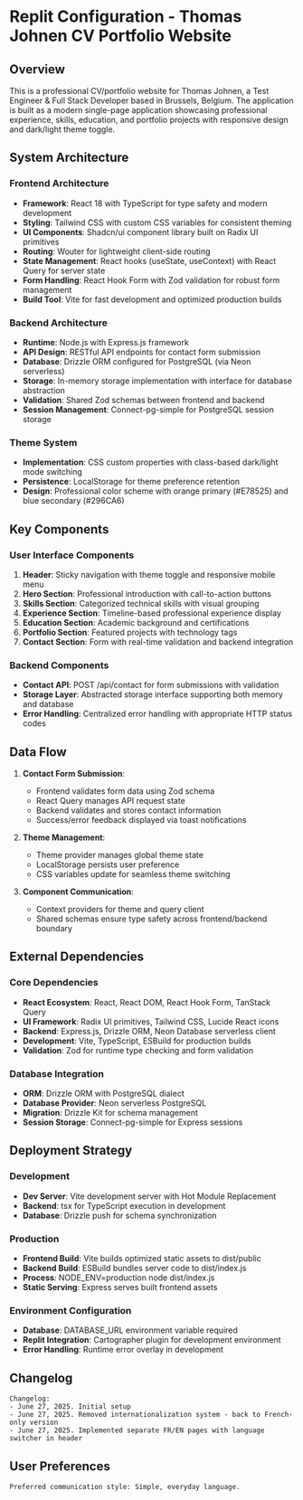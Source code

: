 # Replit Configuration - Thomas Johnen CV Portfolio Website

## Overview

This is a professional CV/portfolio website for Thomas Johnen, a Test Engineer & Full Stack Developer based in Brussels, Belgium. The application is built as a modern single-page application showcasing professional experience, skills, education, and portfolio projects with responsive design and dark/light theme toggle.

## System Architecture

### Frontend Architecture
- **Framework**: React 18 with TypeScript for type safety and modern development
- **Styling**: Tailwind CSS with custom CSS variables for consistent theming
- **UI Components**: Shadcn/ui component library built on Radix UI primitives
- **Routing**: Wouter for lightweight client-side routing
- **State Management**: React hooks (useState, useContext) with React Query for server state
- **Form Handling**: React Hook Form with Zod validation for robust form management
- **Build Tool**: Vite for fast development and optimized production builds

### Backend Architecture
- **Runtime**: Node.js with Express.js framework
- **API Design**: RESTful API endpoints for contact form submission
- **Database**: Drizzle ORM configured for PostgreSQL (via Neon serverless)
- **Storage**: In-memory storage implementation with interface for database abstraction
- **Validation**: Shared Zod schemas between frontend and backend
- **Session Management**: Connect-pg-simple for PostgreSQL session storage

### Theme System
- **Implementation**: CSS custom properties with class-based dark/light mode switching
- **Persistence**: LocalStorage for theme preference retention
- **Design**: Professional color scheme with orange primary (#E78525) and blue secondary (#296CA6)

## Key Components

### User Interface Components
1. **Header**: Sticky navigation with theme toggle and responsive mobile menu
2. **Hero Section**: Professional introduction with call-to-action buttons
3. **Skills Section**: Categorized technical skills with visual grouping
4. **Experience Section**: Timeline-based professional experience display
5. **Education Section**: Academic background and certifications
6. **Portfolio Section**: Featured projects with technology tags
7. **Contact Section**: Form with real-time validation and backend integration

### Backend Components
- **Contact API**: POST /api/contact for form submissions with validation
- **Storage Layer**: Abstracted storage interface supporting both memory and database
- **Error Handling**: Centralized error handling with appropriate HTTP status codes

## Data Flow

1. **Contact Form Submission**:
   - Frontend validates form data using Zod schema
   - React Query manages API request state
   - Backend validates and stores contact information
   - Success/error feedback displayed via toast notifications

2. **Theme Management**:
   - Theme provider manages global theme state
   - LocalStorage persists user preference
   - CSS variables update for seamless theme switching

3. **Component Communication**:
   - Context providers for theme and query client
   - Shared schemas ensure type safety across frontend/backend boundary

## External Dependencies

### Core Dependencies
- **React Ecosystem**: React, React DOM, React Hook Form, TanStack Query
- **UI Framework**: Radix UI primitives, Tailwind CSS, Lucide React icons
- **Backend**: Express.js, Drizzle ORM, Neon Database serverless client
- **Development**: Vite, TypeScript, ESBuild for production builds
- **Validation**: Zod for runtime type checking and form validation

### Database Integration
- **ORM**: Drizzle ORM with PostgreSQL dialect
- **Database Provider**: Neon serverless PostgreSQL
- **Migration**: Drizzle Kit for schema management
- **Session Storage**: Connect-pg-simple for Express sessions

## Deployment Strategy

### Development
- **Dev Server**: Vite development server with Hot Module Replacement
- **Backend**: tsx for TypeScript execution in development
- **Database**: Drizzle push for schema synchronization

### Production
- **Frontend Build**: Vite builds optimized static assets to dist/public
- **Backend Build**: ESBuild bundles server code to dist/index.js
- **Process**: NODE_ENV=production node dist/index.js
- **Static Serving**: Express serves built frontend assets

### Environment Configuration
- **Database**: DATABASE_URL environment variable required
- **Replit Integration**: Cartographer plugin for development environment
- **Error Handling**: Runtime error overlay in development

## Changelog

```
Changelog:
- June 27, 2025. Initial setup
- June 27, 2025. Removed internationalization system - back to French-only version
- June 27, 2025. Implemented separate FR/EN pages with language switcher in header
```

## User Preferences

```
Preferred communication style: Simple, everyday language.
```